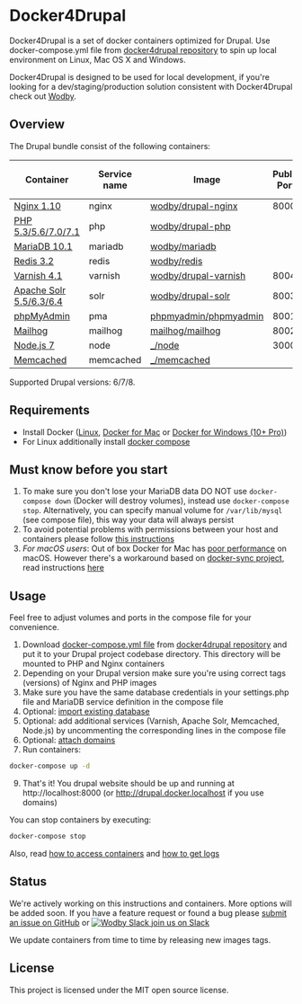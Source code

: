 # Docker4Drupal

Docker4Drupal is a set of docker containers optimized for Drupal. Use docker-compose.yml file from [docker4drupal repository](https://github.com/wodby/docker4drupal) to spin up local environment on Linux, Mac OS X and Windows. 

Docker4Drupal is designed to be used for local development, if you're looking for a dev/staging/production solution consistent with Docker4Drupal check out [Wodby](https://wodby.com). 

## Overview

The Drupal bundle consist of the following containers:

| Container | Service name | Image | Public Port | Enabled by default |
| --------- | ------------ | ----- | ----------- | ------------------ |
| [Nginx 1.10](containers/nginx.md)                | nginx     | [wodby/drupal-nginx](https://github.com/wodby/drupal-nginx/)            | 8000 | ✓ |
| [PHP 5.3/5.6/7.0/7.1](containers/php.md)         | php       | [wodby/drupal-php](https://github.com/wodby/drupal-php/)                |      | ✓ |
| [MariaDB 10.1](containers/mariadb.md)            | mariadb   | [wodby/mariadb](https://github.com/wodby/mariadb/)                      |      | ✓ |
| [Redis 3.2](containers/redis.md)                 | redis     | [wodby/redis](https://hub.docker.com/wodby/redis)                       |      | ✓ |
| [Varnish 4.1](containers/varnish.md)             | varnish   | [wodby/drupal-varnish](https://github.com/wodby/drupal-varnish)         | 8004 |   |
| [Apache Solr 5.5/6.3/6.4](containers/varnish.md) | solr      | [wodby/drupal-solr](https://github.com/wodby/drupal-solr)               | 8003 |   |
| [phpMyAdmin](containers/pma.md)                  | pma       | [phpmyadmin/phpmyadmin](https://hub.docker.com/r/phpmyadmin/phpmyadmin) | 8001 | ✓ |
| [Mailhog](containers/mailhog.md)                 | mailhog   | [mailhog/mailhog](https://hub.docker.com/r/mailhog/mailhog)             | 8002 | ✓ |
| [Node.js 7](containers/node.md)                  | node      | [_/node](https://hub.docker.com/_/node)                                 | 3000 |   |
| [Memcached](containers/memcached.md)             | memcached | [_/memcached](https://hub.docker.com/_/memcached/)                      |      |   |

Supported Drupal versions: 6/7/8.

## Requirements

* Install Docker ([Linux](https://docs.docker.com/engine/installation), [Docker for Mac](https://docs.docker.com/engine/installation/mac) or [Docker for Windows (10+ Pro)](https://docs.docker.com/engine/installation/windows))
* For Linux additionally install [docker compose](https://docs.docker.com/compose/install)

## Must know before you start

1. To make sure you don't lose your MariaDB data DO NOT use `docker-compose down` (Docker will destroy volumes), instead use `docker-compose stop`. Alternatively, you can specify manual volume for `/var/lib/mysql` (see compose file), this way your data will always persist 
2. To avoid potential problems with permissions between your host and containers please follow [this instructions](permissions.md)
3. _For macOS users_: Out of box Docker for Mac has [poor performance](https://github.com/Wodby/docker4drupal/issues/4) on macOS. However there's a workaround based on [docker-sync project](https://github.com/EugenMayer/docker-sync/), read instructions [here](macos.md)

## Usage 

Feel free to adjust volumes and ports in the compose file for your convenience.

1. Download [docker-compose.yml file](https://github.com/wodby/docker4drupal/blob/master/docker-compose.yml) from [docker4drupal repository](https://github.com/wodby/docker4drupal) and put it to your Drupal project codebase directory. This directory will be mounted to PHP and Nginx containers 
2. Depending on your Drupal version make sure you're using correct tags (versions) of Nginx and PHP images
3. Make sure you have the same database credentials in your settings.php file and MariaDB service definition in the compose file 
4. Optional: [import existing database](containers/mariadb.md#import-existing-database)
6. Optional: add additional services (Varnish, Apache Solr, Memcached, Node.js) by uncommenting the corresponding lines in the compose file
7. Optional: [attach domains](domains.md)
8. Run containers:
```bash
docker-compose up -d
```
9. That's it! You drupal website should be up and running at http://localhost:8000 (or http://drupal.docker.localhost if you use domains)

You can stop containers by executing:
```bash
docker-compose stop
```

Also, read [how to access containers](access.md) and [how to get logs](logs.md)

## Status

We're actively working on this instructions and containers. More options will be added soon. If you have a feature request or found a bug please [submit an issue on GitHub](https://github.com/wodby/docker4drupal/issues/new) or [![Wodby Slack](https://www.google.com/s2/favicons?domain=www.slack.com) join us on Slack](https://slack.wodby.com/)

We update containers from time to time by releasing new images tags.

## License

This project is licensed under the MIT open source license.

